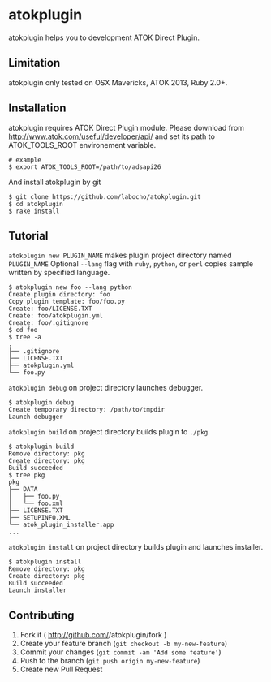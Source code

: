 # atokplugin

atokplugin helps you to development ATOK Direct Plugin.

## Limitation

atokplugin only tested on OSX Mavericks, ATOK 2013, Ruby 2.0+.

## Installation

atokplugin requires ATOK Direct Plugin module.
Please download from http://www.atok.com/useful/developer/api/
and set its path to ATOK_TOOLS_ROOT environement variable.

    # example
    $ export ATOK_TOOLS_ROOT=/path/to/adsapi26

And install atokplugin by git

    $ git clone https://github.com/labocho/atokplugin.git
    $ cd atokplugin
    $ rake install

## Tutorial

`atokplugin new PLUGIN_NAME` makes plugin project directory named `PLUGIN_NAME`
Optional `--lang` flag with `ruby`, `python`, or `perl` copies sample written by specified language.

    $ atokplugin new foo --lang python
    Create plugin directory: foo
    Copy plugin template: foo/foo.py
    Create: foo/LICENSE.TXT
    Create: foo/atokplugin.yml
    Create: foo/.gitignore
    $ cd foo
    $ tree -a
    .
    ├── .gitignore
    ├── LICENSE.TXT
    ├── atokplugin.yml
    └── foo.py

`atokplugin debug` on project directory launches debugger.

    $ atokplugin debug
    Create temporary directory: /path/to/tmpdir
    Launch debugger

`atokplugin build` on project directory builds plugin to `./pkg`.

    $ atokplugin build
    Remove directory: pkg
    Create directory: pkg
    Build succeeded
    $ tree pkg
    pkg
    ├── DATA
    │   ├── foo.py
    │   └── foo.xml
    ├── LICENSE.TXT
    ├── SETUPINFO.XML
    └── atok_plugin_installer.app
    ...

`atokplugin install` on project directory builds plugin and launches installer.

    $ atokplugin install
    Remove directory: pkg
    Create directory: pkg
    Build succeeded
    Launch installer

## Contributing

1. Fork it ( http://github.com/<my-github-username>/atokplugin/fork )
2. Create your feature branch (`git checkout -b my-new-feature`)
3. Commit your changes (`git commit -am 'Add some feature'`)
4. Push to the branch (`git push origin my-new-feature`)
5. Create new Pull Request
